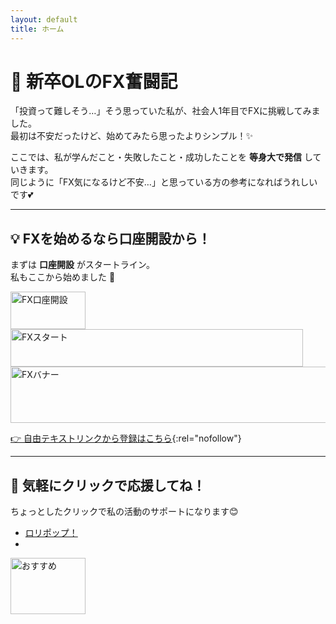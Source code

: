 ```yaml
---
layout: default
title: ホーム
---
```


# 🌸 新卒OLのFX奮闘記

「投資って難しそう…」そう思っていた私が、社会人1年目でFXに挑戦してみました。  
最初は不安だったけど、始めてみたら思ったよりシンプル！✨

ここでは、私が学んだこと・失敗したこと・成功したことを **等身大で発信** していきます。  
同じように「FX気になるけど不安…」と思っている方の参考になればうれしいです💕

---

## 💡 FXを始めるなら口座開設から！

まずは **口座開設** がスタートライン。  
私もここから始めました 🌸

<a href="https://px.a8.net/svt/ejp?a8mat=45DS2P+1KK78Y+48D0+63H8H" rel="nofollow">
<img border="0" width="120" height="60" alt="FX口座開設" src="https://www25.a8.net/svt/bgt?aid=250905697095&wid=001&eno=01&mid=s00000019746001024000&mc=1">
</a>

<a href="https://px.a8.net/svt/ejp?a8mat=45DS2P+1KK78Y+48D0+5ZMCH" rel="nofollow">
<img border="0" width="468" height="60" alt="FXスタート" src="https://www20.a8.net/svt/bgt?aid=250905697095&wid=001&eno=01&mid=s00000019746001006000&mc=1">
</a>

<a href="https://px.a8.net/svt/ejp?a8mat=45DS2P+1KK78Y+48D0+6AJV5" rel="nofollow">
<img border="0" width="728" height="90" alt="FXバナー" src="https://www26.a8.net/svt/bgt?aid=250905697095&wid=001&eno=01&mid=s00000019746001057000&mc=1">
</a>

[👉 自由テキストリンクから登録はこちら](https://px.a8.net/svt/ejp?a8mat=45DS2P+1KK78Y+48D0+6A4FM){:rel="nofollow"}

---

## 🌼 気軽にクリックで応援してね！

ちょっとしたクリックで私の活動のサポートになります😊

- <a href="https://px.a8.net/svt/ejp?a8mat=45DSUH+BW2OQA+348+5YZ76" rel="nofollow">ロリポップ！</a>
- <a href="https://px.a8.net/svt/ejp?a8mat=45DSUH+BWO4C2+348+1C4OJL" rel="nofollow">
<img border="0" width="120" height="90" alt="おすすめ" src="https://www25.a8.net/svt/bgt?aid=250906697720&wid=001&eno=01&mid=s00000000404008084000&mc=1"></a>
